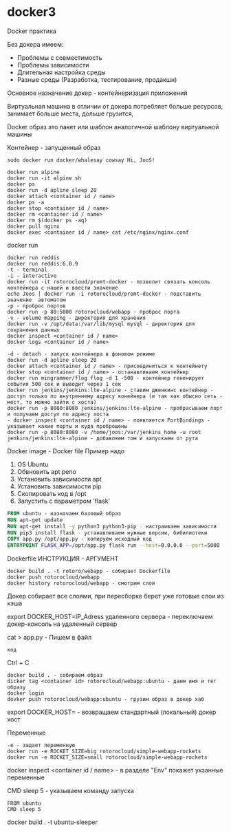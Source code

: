 # docker3
Docker практика

Без докера имеем:
- Проблемы с совместимость
- Проблемы зависимости
- Длительная настройка среды
- Разные среды (Разработка, тестирование, продакшн)

Основное назначение докер - контейнеризация приложений

Виртуальная машина в отличии от докера потребляет больше ресурсов, занимает больше места, дольше грузится, 

Docker образ это пакет или шаблон аналогичной шаблону виртуальной машины

Контейнер - запущенный образ
```
sudo docker run docker/whalesay cowsay Hi, JooS!
```
```
docker run alpine
docker run -it alpine sh
docker ps
docker run -d apline sleep 20
docker attach <container id / name>
docker ps -a
docker stop <container id / name>
docker rm <container id / name>
docker rm $(docker ps -aq)
docker pull nginx
docker exec <container id / name> cat /etc/nginx/nginx.conf
```
docker run
```
docker run reddis
docker run reddis:6.0.9
-t - terminal
-i - interactive
docker run -it rotorocloud/promt-docker - позволит связать консоль контейнера с нашей и ввести значение
echo Joos | docker run -i rotorocloud/promt-docker - подставить значение  автоматом
-p - проброс портов
docker run -p 80:5000 rotorocloud/webapp - проброс порта
-v - volume mapping - директория для хранения
docker run -v /opt/data:/var/lib/mysql mysql - директория для сохранения данных
docker inspect <container id / name>
docker logs <container id / name>
```
```
-d - detach - запуск контейнера в фоновом режиме
docker run -d apline sleep 20
docker attach <container id / name> - присоединиться к контейнету
docker stop <container id / name> - останавливаем контейнер
docker run mingrammer/flog flog -d 1 -500 - контейнер гененирует события 500 сек и выводит через 1 сек
docker run jenkins/jenkins:lte-alpine - ставим дженкинс контейнер - доступ только по внутреннему адресу конейнера (и так как обысно сеть - мост, то можно зайти с хоста)
docker run -p 8080:8080 jenkins/jenkins:lte-alpine - пробрасываем порт и получаем доступ по адресу хоста
- docker inspect <container id / name> - появляется PortBindings - указывает какие порты и куда проброшены
docker run -p 8080:8080 -v /home/joos:/var/jenkins_home -u root jenkins/jenkins:lte-alpine - добавляем том и запускаем от рута
```
Docker image - Docker file
Пример надо
1. OS Ubuntu
2. Обвновить apt репо
3. Установить зависимости apt
4. Установить зависимости pip
5. Скопировать код в /opt
6. Запустить с параметром 'flask'
```Dockerfile
FROM ubuntu - назначаем базовый образ
RUN apt-get update
RUN apt-get install -y python3 python3-pip - настраиваем зависимости
RUN pip3 install flask - устанавливаем нужные версии, бибилиотеки
COPY app.py /opt/app.py - копируем исходный код
ENTRYPOINT FLASK_APP=/opt/app.py flask run --host=0.0.0.0 --port=5000 - указывает точку входа
```
Dockerfile
ИНСТРУКЦИЯ - АРГУМЕНТ
```
docker build . -t rotoro/webapp - собирает Dockerfile
docker push rotorocloud/webapp
docker history rotorocloud/webapp - смотрим слои
```
Докер собирает все слоями, при пересборке берет уже готовые слои из кэша

export DOCKER_HOST=IP_Adress удаленного сервера - переключаем  докер-консоль на удаленный сервер

cat > app.py - Пишем в файл
```
код
```
Ctrl + C
```
docker build . - собираем образ
dicker tag <container id> rotorocloud/webapp:ubuntu - даем имя и тег образу
docker login
dovker push rotorocloud/webapp:ubuntu - грузим образ в докер хаб
```
export DOCKER_HOST= - возвращаем стандартный (локальный) докер хост

Переменные
```
-e - задает переменную
docker run -e ROCKET_SIZE=big rotorocloud/simple-webapp-rockets
docker run -e ROCKET_SIZE=small rotorocloud/simple-webapp-rockets
```
docker inspect <container id / name> - в разделе "Env" покажет укзанные переменные

CMD sleep 5 - указываем команду запуска
```
FROM ubuntu
CMD sleep 5
```
docker build . -t ubuntu-sleeper


